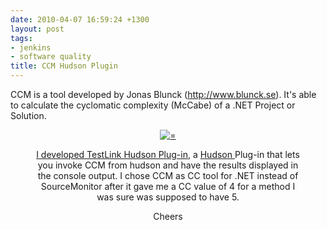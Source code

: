 ```yaml
---
date: 2010-04-07 16:59:24 +1300
layout: post
tags:
- jenkins
- software quality
title: CCM Hudson Plugin
---
```


CCM is a tool developed by Jonas Blunck (<a href="http://www.blunck.se/">http://www.blunck.se</a>). It's able to calculate the cyclomatic complexity (McCabe) of a .NET Project or Solution.

<div class='row'>
<div class="ui container" style='text-align: center;'>
<figure>
<a href="{{assets.hudson}}" rel="prettyPhoto" class="thumbnail" title="">
<img class="ui fluid image" src="{{assets.hudson}}" alt="=" />


I developed <a title="TestLink Hudson Plug-In" href="http://wiki.hudson-ci.org/display/HUDSON/TestLink+Plugin">TestLink Hudson Plug-in</a>, a <a href="http://www.hudson-ci.org">Hudson </a>Plug-in that lets you invoke CCM from hudson and have the results displayed in the console output. I chose CCM as CC tool for .NET instead of SourceMonitor after it gave me a CC value of 4 for a method I was sure was supposed to have 5.

Cheers
